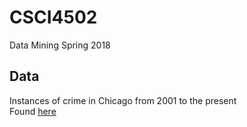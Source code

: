 # CSCI4502
Data Mining Spring 2018
## Data
Instances of crime in Chicago from 2001 to the present  
Found [here](https://catalog.data.gov/dataset/crimes-2001-to-present-398a4)  
